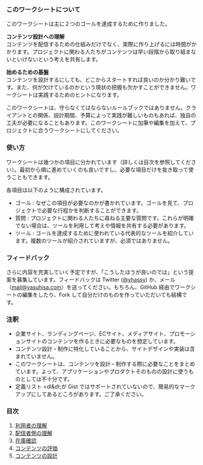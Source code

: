 ### このワークシートについて

このワークシートは主に２つのゴールを達成するために作りました。

**コンテンツ設計への理解**  
コンテンツを配信するための仕組みだけでなく、実際に作り上げるには時間がかかります。プロジェクトに関わる人たちがコンテンツは早い段階から取り組まないといけないという考えを共有します。

**始めるための基盤**  
コンテンツを設計するにしても、どこからスタートすれば良いのか分かり難いです。また、何が欠けているのかという現状の把握も欠かすことができません。ワークシートは実践するためのヒントになります。

このワークシートは、守らなくてはならないルールブックではありません。クライアントとの関係、設計期間、予算によって実践が難しいものもあれば、独自の工夫が必要になることもあります。このワークシートに加筆や編集を加えて、プロジェクトに合うワークシートにしてください。

### 使い方

ワークシートは幾つかの項目に分かれています（詳しくは目次を参照してください）。最初から順に進めていくのも良いですし、必要な項目だけを抜き取って使うこともできます。

各項目は以下のように構成されています。

- ゴール : なぜこの項目が必要なのかが書かれています。ゴールを見て、プロジェクトで必要な行程かを判断することができます。
- 質問 : プロジェクトに関わる人たちに尋ねる主要な質問です。これらが明確でない場合は、ツールを利用して考えや情報を共有する必要があります。
- ツール : ゴールを達成するために使われている代表的なツールを紹介しています。複数のツールが紹介されていますが、必須ではありません。

### フィードバック

さらに内容を充実していく予定ですが、「こうしたほうが良いのでは」という提案を募集しています。フィードバックは Twitter ([@yhassy](https://twitter.com/yhassy)) か、メール（mail@yasuhisa.com）を送ってください。もちろん、GitHub 経由でワークシートの編集をしたり、Fork して自分だけのものを作っていただいても結構です。

### 注釈

- 企業サイト、ランディングページ、ECサイト、メディアサイト、プロモーションサイトのコンテンツを作るときに必要なものを想定しています。
- コンテンツ設計・制作に特化していることから、サイトデザインや実装は含まれていません。
- このワークシートは、コンテンツを設計・制作する際に必要なことをまとめています。よって、アプリケーションやプロダクトそのものの設計に使うものとしては不十分です。
- 定義リスト &lt;dl&dt;が Gist ではサポートされていないので、簡易的なマークアップにしてあるところがあります。ご了承ください。

### 目次

1. [利用者の理解](_doc/01_Understanding_People.md)
2. [配信者側の理解](_doc/02_Understanding_Ourselves.md)
3. [在庫確認](_doc/03_Content_Inventory.md)
4. [コンテンツの評価](_doc/04_Evaluating_Content.md)
5. [コンテンツの設計](_doc/05_Designing_Content.md)